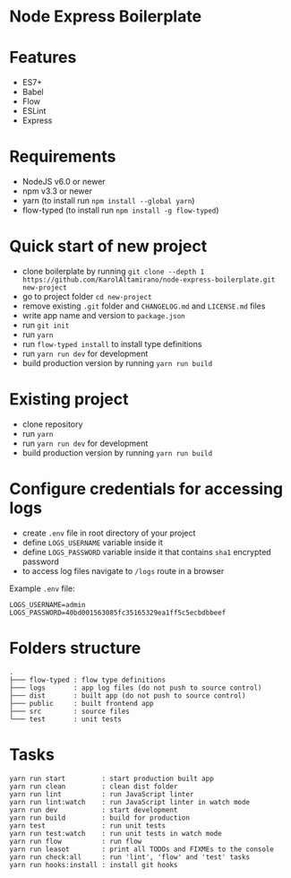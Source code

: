 # Node Express Boilerplate

# Features
- ES7+
- Babel
- Flow
- ESLint
- Express

# Requirements
- NodeJS v6.0 or newer
- npm v3.3 or newer
- yarn (to install run `npm install --global yarn`)
- flow-typed (to install run `npm install -g flow-typed`)

# Quick start of new project
- clone boilerplate by running
  `git clone --depth 1 https://github.com/KarolAltamirano/node-express-boilerplate.git new-project`
- go to project folder `cd new-project`
- remove existing `.git` folder and `CHANGELOG.md` and `LICENSE.md` files
- write app name and version to `package.json`
- run `git init`
- run `yarn`
- run `flow-typed install` to install type definitions
- run `yarn run dev` for development
- build production version by running `yarn run build`

# Existing project
- clone repository
- run `yarn`
- run `yarn run dev` for development
- build production version by running `yarn run build`

# Configure credentials for accessing logs
- create `.env` file in root directory of your project
- define `LOGS_USERNAME` variable inside it
- define `LOGS_PASSWORD` variable inside it that contains `sha1` encrypted password
- to access log files navigate to `/logs` route in a browser

Example `.env` file:
```
LOGS_USERNAME=admin
LOGS_PASSWORD=40bd001563085fc35165329ea1ff5c5ecbdbbeef
```

# Folders structure
```
.
├─── flow-typed : flow type definitions
├─── logs       : app log files (do not push to source control)
├─── dist       : built app (do not push to source control)
├─── public     : built frontend app
├─── src        : source files
└─── test       : unit tests
```

# Tasks
```
yarn run start         : start production built app
yarn run clean         : clean dist folder
yarn run lint          : run JavaScript linter
yarn run lint:watch    : run JavaScript linter in watch mode
yarn run dev           : start development
yarn run build         : build for production
yarn test              : run unit tests
yarn run test:watch    : run unit tests in watch mode
yarn run flow          : run flow
yarn run leasot        : print all TODOs and FIXMEs to the console
yarn run check:all     : run 'lint', 'flow' and 'test' tasks
yarn run hooks:install : install git hooks
```
